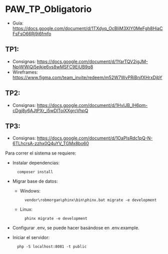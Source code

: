 # PAW_TP_Obligatorio

* Guía: https://docs.google.com/document/d/1TXdyq_OcBliM3XIY0MeFgh8HiaCFsFsO66Rj9i6fmfo

## TP1:
* Consignas: https://docs.google.com/document/d/1YarTQV2igJM-NpjWWiQj5ejkje6vs8wMSFC9EiUB9q8
* Wireframes: https://www.figma.com/team_invite/redeem/m52W7WvPRiBnjfXHrxDjbY

## TP2:

* Consignas: https://docs.google.com/document/d/1HvIJB_lH6pm-cDgj8y6AJtPXr_i5wDlToiXXgrcVhpQ


## TP3:

* Consignas: https://docs.google.com/document/d/1OaPIsRdc1pQ-N-6TLhcrsA-zzhx0Q4uYV_TGMx8bo60

Para correr el sistema se requiere:
* Instalar dependencias:

        composer install
* Migrar base de datos:

    * Windows:

            vendor\robmorgan\phinx\bin\phinx.bat migrate -e development
    * Linux:

            phinx migrate -e development
    
* Configurar .env, se puede hacer basándose en .env.example.

* Iniciar el servidor:

        php -S localhost:8081 -t public